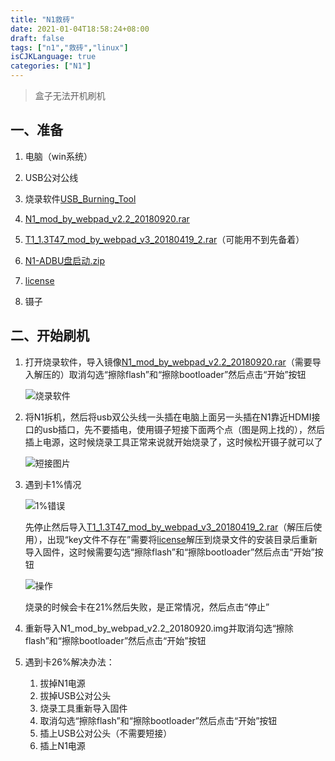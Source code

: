 ```yaml
---
title: "N1救砖"
date: 2021-01-04T18:58:24+08:00
draft: false
tags: ["n1","救砖","linux"]
isCJKLanguage: true
categories: ["N1"]
---
```


> 盒子无法开机刷机

## 一、准备

1. 电脑（win系统）
2. USB公对公线

3. 烧录软件[USB_Burning_Tool](https://oneindex.superen.xyz/?/%E7%B3%BB%E7%BB%9F/N1%E5%88%B7%E6%9C%BA/Amlogic%20USB%20Burning%20Tool_v2.1.6.8.exe)

4. [N1_mod_by_webpad_v2.2_20180920.rar](https://oneindex.superen.xyz/?/%E7%B3%BB%E7%BB%9F/N1%E5%88%B7%E6%9C%BA/N1_mod_by_webpad_v2.2_20180920.rar)

5. [T1_1.3T47_mod_by_webpad_v3_20180419_2.rar](https://oneindex.superen.xyz/?/%E7%B3%BB%E7%BB%9F/N1%E5%88%B7%E6%9C%BA/T1_1.3T47_mod_by_webpad_v3_20180419_2.rar)（可能用不到先备着）
6. [N1-ADBU盘启动.zip](https://oneindex.superen.xyz/?/%E7%B3%BB%E7%BB%9F/N1%E5%88%B7%E6%9C%BA/N1-ADBU%E7%9B%98%E5%90%AF%E5%8A%A8.zip)
7. [license](https://oneindex.superen.xyz/?/%E7%B3%BB%E7%BB%9F/N1%E5%88%B7%E6%9C%BA/license.zip)
8. 镊子

## 二、开始刷机

1. 打开烧录软件，导入镜像[N1_mod_by_webpad_v2.2_20180920.rar](https://oneindex.superen.xyz/?/%E7%B3%BB%E7%BB%9F/N1%E5%88%B7%E6%9C%BA/N1_mod_by_webpad_v2.2_20180920.rar)（需要导入解压的）取消勾选“擦除flash”和“擦除bootloader”然后点击“开始”按钮

   ![烧录软件](https://oneindex.superen.xyz/?/%E5%9B%BE%E5%BA%8A/N1%E6%95%91%E7%A0%96/1.png)

2. 将N1拆机，然后将usb双公头线一头插在电脑上面另一头插在N1靠近HDMI接口的usb插口，先不要插电，使用镊子短接下面两个点（图是网上找的），然后插上电源，这时候烧录工具正常来说就开始烧录了，这时候松开镊子就可以了

   ![短接图片](https://oneindex.superen.xyz/?/%E5%9B%BE%E5%BA%8A/N1%E6%95%91%E7%A0%96/2.png)

3. 遇到卡1%情况

   ![1%错误](https://oneindex.superen.xyz/?/%E5%9B%BE%E5%BA%8A/N1%E6%95%91%E7%A0%96/3.png)

   先停止然后导入[T1_1.3T47_mod_by_webpad_v3_20180419_2.rar](https://oneindex.superen.xyz/?/%E7%B3%BB%E7%BB%9F/N1%E5%88%B7%E6%9C%BA/T1_1.3T47_mod_by_webpad_v3_20180419_2.rar)（解压后使用），出现“key文件不存在”需要将[license](https://oneindex.superen.xyz/?/%E7%B3%BB%E7%BB%9F/N1%E5%88%B7%E6%9C%BA/license.zip)解压到烧录文件的安装目录后重新导入固件，这时候需要勾选“擦除flash”和“擦除bootloader”然后点击“开始”按钮

   ![操作](https://oneindex.superen.xyz/?/%E5%9B%BE%E5%BA%8A/N1%E6%95%91%E7%A0%96/4.png)

   烧录的时候会卡在21%然后失败，是正常情况，然后点击“停止”

4. 重新导入N1_mod_by_webpad_v2.2_20180920.img并取消勾选“擦除flash”和“擦除bootloader”然后点击“开始”按钮

5. 遇到卡26%解决办法：

   1. 拔掉N1电源
   2. 拔掉USB公对公头
   3. 烧录工具重新导入固件
   4. 取消勾选“擦除flash”和“擦除bootloader”然后点击“开始”按钮
   5. 插上USB公对公头（不需要短接）
   6. 插上N1电源
